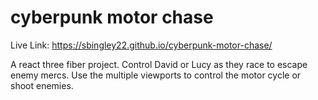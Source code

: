 # cyberpunk motor chase

Live Link: https://sbingley22.github.io/cyberpunk-motor-chase/


A react three fiber project. Control David or Lucy as they race to escape enemy mercs. Use the multiple viewports to control the motor cycle or shoot enemies.